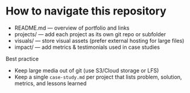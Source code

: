 # How to navigate this repository

- README.md — overview of portfolio and links
- projects/ — add each project as its own git repo or subfolder
- visuals/ — store visual assets (prefer external hosting for large files)
- impact/ — add metrics & testimonials used in case studies

Best practice

- Keep large media out of git (use S3/Cloud storage or LFS)
- Keep a single `case-study.md` per project that lists problem, solution, metrics, and lessons learned
